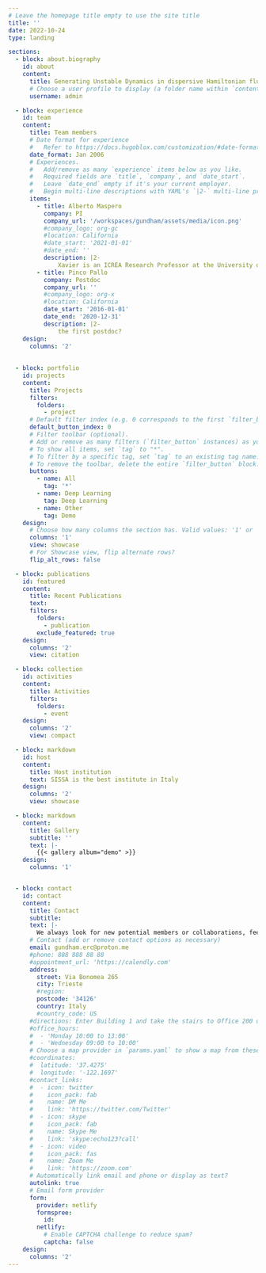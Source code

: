 ```yaml
---
# Leave the homepage title empty to use the site title
title: ''
date: 2022-10-24
type: landing

sections:
  - block: about.biography
    id: about
    content:
      title: Generating Unstable Dynamics in dispersive Hamiltonian fluids
      # Choose a user profile to display (a folder name within `content/authors/`)
      username: admin

  - block: experience
    id: team
    content:
      title: Team members
      # Date format for experience
      #   Refer to https://docs.hugoblox.com/customization/#date-format
      date_format: Jan 2006
      # Experiences.
      #   Add/remove as many `experience` items below as you like.
      #   Required fields are `title`, `company`, and `date_start`.
      #   Leave `date_end` empty if it's your current employer.
      #   Begin multi-line descriptions with YAML's `|2-` multi-line prefix.
      items:
        - title: Alberto Maspero
          company: PI
          company_url: '/workspaces/gundham/assets/media/icon.png'
          #company_logo: org-gc
          #location: California
          #date_start: '2021-01-01'
          #date_end: ''
          description: |2-
              Xavier is an ICREA Research Professor at the University of Barcelona since 2020. Previously, he has been Assistant Professor at Universität Zürich, as well as R. H. Bing Instructor at the University of Texas at Austin. He is a mathematician who works on Partial Differential Equations (PDEs). 
        - title: Pinco Pallo
          company: Postdoc
          company_url: ''
          #company_logo: org-x
          #location: California
          date_start: '2016-01-01'
          date_end: '2020-12-31'
          description: |2-
              the first postdoc?
    design:
      columns: '2'
  
  
  - block: portfolio
    id: projects
    content:
      title: Projects
      filters:
        folders:
          - project
      # Default filter index (e.g. 0 corresponds to the first `filter_button` instance below).
      default_button_index: 0
      # Filter toolbar (optional).
      # Add or remove as many filters (`filter_button` instances) as you like.
      # To show all items, set `tag` to "*".
      # To filter by a specific tag, set `tag` to an existing tag name.
      # To remove the toolbar, delete the entire `filter_button` block.
      buttons:
        - name: All
          tag: '*'
        - name: Deep Learning
          tag: Deep Learning
        - name: Other
          tag: Demo
    design:
      # Choose how many columns the section has. Valid values: '1' or '2'.
      columns: '1'
      view: showcase
      # For Showcase view, flip alternate rows?
      flip_alt_rows: false

  - block: publications
    id: featured
    content:
      title: Recent Publications
      text: 
      filters:
        folders:
          - publication
        exclude_featured: true
    design:
      columns: '2'
      view: citation

  - block: collection
    id: activities
    content:
      title: Activities
      filters:
        folders:
          - event
    design:
      columns: '2'
      view: compact

  - block: markdown
    id: host
    content:
      title: Host institution
      text: SISSA is the best institute in Italy
    design:
      columns: '2'
      view: showcase

  - block: markdown
    content:
      title: Gallery
      subtitle: ''
      text: |-
        {{< gallery album="demo" >}}
    design:
      columns: '1'


  - block: contact
    id: contact
    content:
      title: Contact
      subtitle:
      text: |-
        We always look for new potential members or collaborations, feel free to contact us
      # Contact (add or remove contact options as necessary)
      email: gundham.erc@proton.me
      #phone: 888 888 88 88
      #appointment_url: 'https://calendly.com'
      address:
        street: Via Bonomea 265
        city: Trieste
        #region: 
        postcode: '34126'
        country: Italy
        #country_code: US
      #directions: Enter Building 1 and take the stairs to Office 200 on Floor 2
      #office_hours:
      #  - 'Monday 10:00 to 13:00'
      #  - 'Wednesday 09:00 to 10:00'
      # Choose a map provider in `params.yaml` to show a map from these coordinates
      #coordinates:
      #  latitude: '37.4275'
      #  longitude: '-122.1697'  
      #contact_links:
      #  - icon: twitter
      #    icon_pack: fab
      #    name: DM Me
      #    link: 'https://twitter.com/Twitter'
      #  - icon: skype
      #    icon_pack: fab
      #    name: Skype Me
      #    link: 'skype:echo123?call'
      #  - icon: video
      #    icon_pack: fas
      #    name: Zoom Me
      #    link: 'https://zoom.com'
      # Automatically link email and phone or display as text?
      autolink: true
      # Email form provider
      form:
        provider: netlify
        formspree:
          id:
        netlify:
          # Enable CAPTCHA challenge to reduce spam?
          captcha: false
    design:
      columns: '2'
---
```

